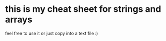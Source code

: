 # this is my cheat sheet for strings and arrays
feel free to use it or just copy into a text file :)
